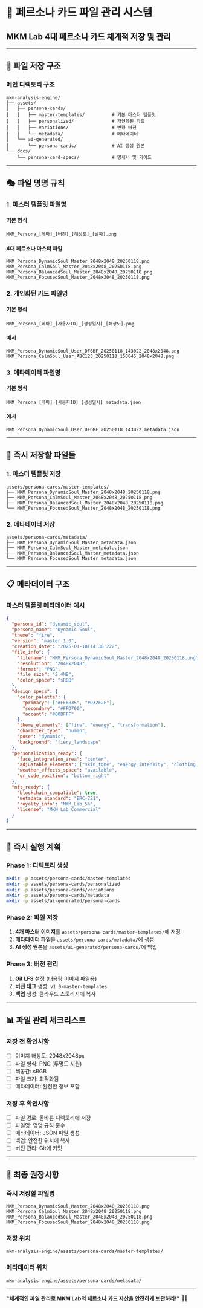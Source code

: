 # 📁 **페르소나 카드 파일 관리 시스템**
## MKM Lab 4대 페르소나 카드 체계적 저장 및 관리

---

## 🎯 **파일 저장 구조**

### **메인 디렉토리 구조**
```
mkm-analysis-engine/
├── assets/
│   ├── persona-cards/
│   │   ├── master-templates/          # 기본 마스터 템플릿
│   │   ├── personalized/              # 개인화된 카드
│   │   ├── variations/                # 변형 버전
│   │   └── metadata/                  # 메타데이터
│   └── ai-generated/
│       └── persona-cards/             # AI 생성 원본
└── docs/
    └── persona-card-specs/            # 명세서 및 가이드
```

---

## 🎭 **파일 명명 규칙**

### **1. 마스터 템플릿 파일명**

#### **기본 형식**
```
MKM_Persona_[테마]_[버전]_[해상도]_[날짜].png
```

#### **4대 페르소나 마스터 파일**
```
MKM_Persona_DynamicSoul_Master_2048x2048_20250118.png
MKM_Persona_CalmSoul_Master_2048x2048_20250118.png
MKM_Persona_BalancedSoul_Master_2048x2048_20250118.png
MKM_Persona_FocusedSoul_Master_2048x2048_20250118.png
```

### **2. 개인화된 카드 파일명**

#### **기본 형식**
```
MKM_Persona_[테마]_[사용자ID]_[생성일시]_[해상도].png
```

#### **예시**
```
MKM_Persona_DynamicSoul_User_DF6BF_20250118_143022_2048x2048.png
MKM_Persona_CalmSoul_User_ABC123_20250118_150045_2048x2048.png
```

### **3. 메타데이터 파일명**

#### **기본 형식**
```
MKM_Persona_[테마]_[사용자ID]_[생성일시]_metadata.json
```

#### **예시**
```
MKM_Persona_DynamicSoul_User_DF6BF_20250118_143022_metadata.json
```

---

## 📂 **즉시 저장할 파일들**

### **1. 마스터 템플릿 저장**
```
assets/persona-cards/master-templates/
├── MKM_Persona_DynamicSoul_Master_2048x2048_20250118.png
├── MKM_Persona_CalmSoul_Master_2048x2048_20250118.png
├── MKM_Persona_BalancedSoul_Master_2048x2048_20250118.png
└── MKM_Persona_FocusedSoul_Master_2048x2048_20250118.png
```

### **2. 메타데이터 저장**
```
assets/persona-cards/metadata/
├── MKM_Persona_DynamicSoul_Master_metadata.json
├── MKM_Persona_CalmSoul_Master_metadata.json
├── MKM_Persona_BalancedSoul_Master_metadata.json
└── MKM_Persona_FocusedSoul_Master_metadata.json
```

---

## 📋 **메타데이터 구조**

### **마스터 템플릿 메타데이터 예시**
```json
{
  "persona_id": "dynamic_soul",
  "persona_name": "Dynamic Soul",
  "theme": "fire",
  "version": "master_1.0",
  "creation_date": "2025-01-18T14:30:22Z",
  "file_info": {
    "filename": "MKM_Persona_DynamicSoul_Master_2048x2048_20250118.png",
    "resolution": "2048x2048",
    "format": "PNG",
    "file_size": "2.4MB",
    "color_space": "sRGB"
  },
  "design_specs": {
    "color_palette": {
      "primary": ["#FF6B35", "#D32F2F"],
      "secondary": "#FFD700",
      "accent": "#00BFFF"
    },
    "theme_elements": ["fire", "energy", "transformation"],
    "character_type": "human",
    "pose": "dynamic",
    "background": "fiery_landscape"
  },
  "personalization_ready": {
    "face_integration_area": "center",
    "adjustable_elements": ["skin_tone", "energy_intensity", "clothing_colors"],
    "weather_effects_space": "available",
    "qr_code_position": "bottom_right"
  },
  "nft_ready": {
    "blockchain_compatible": true,
    "metadata_standard": "ERC-721",
    "royalty_info": "MKM_Lab_5%",
    "license": "MKM_Lab_Commercial"
  }
}
```

---

## 🚀 **즉시 실행 계획**

### **Phase 1: 디렉토리 생성**
```bash
mkdir -p assets/persona-cards/master-templates
mkdir -p assets/persona-cards/personalized
mkdir -p assets/persona-cards/variations
mkdir -p assets/persona-cards/metadata
mkdir -p assets/ai-generated/persona-cards
```

### **Phase 2: 파일 저장**
1. **4개 마스터 이미지**를 `assets/persona-cards/master-templates/`에 저장
2. **메타데이터 파일**을 `assets/persona-cards/metadata/`에 생성
3. **AI 생성 원본**을 `assets/ai-generated/persona-cards/`에 백업

### **Phase 3: 버전 관리**
1. **Git LFS** 설정 (대용량 이미지 파일용)
2. **버전 태그** 생성: `v1.0-master-templates`
3. **백업** 생성: 클라우드 스토리지에 복사

---

## 📊 **파일 관리 체크리스트**

### **저장 전 확인사항**
- [ ] 이미지 해상도: 2048x2048px
- [ ] 파일 형식: PNG (투명도 지원)
- [ ] 색공간: sRGB
- [ ] 파일 크기: 최적화됨
- [ ] 메타데이터: 완전한 정보 포함

### **저장 후 확인사항**
- [ ] 파일 경로: 올바른 디렉토리에 저장
- [ ] 파일명: 명명 규칙 준수
- [ ] 메타데이터: JSON 파일 생성
- [ ] 백업: 안전한 위치에 복사
- [ ] 버전 관리: Git에 커밋

---

## 🎯 **최종 권장사항**

### **즉시 저장할 파일명**
```
MKM_Persona_DynamicSoul_Master_2048x2048_20250118.png
MKM_Persona_CalmSoul_Master_2048x2048_20250118.png
MKM_Persona_BalancedSoul_Master_2048x2048_20250118.png
MKM_Persona_FocusedSoul_Master_2048x2048_20250118.png
```

### **저장 위치**
```
mkm-analysis-engine/assets/persona-cards/master-templates/
```

### **메타데이터 위치**
```
mkm-analysis-engine/assets/persona-cards/metadata/
```

---

**"체계적인 파일 관리로 MKM Lab의 페르소나 카드 자산을 안전하게 보관하라!"** 📁✨ 